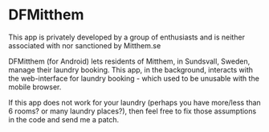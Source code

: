 DFMitthem
=======
This app is privately developed by a group of enthusiasts and is neither associated with nor sanctioned by Mitthem.se

DFMitthem (for Android) lets residents of Mitthem, in Sundsvall, Sweden, manage their laundry booking. 
This app, in the background, interacts with the web-interface for laundry booking - which used to be unusable with the mobile browser.

If this app does not work for your laundry (perhaps you have more/less than 6 rooms? or many laundry places?), then feel free to fix those assumptions in the code and send me a patch.
